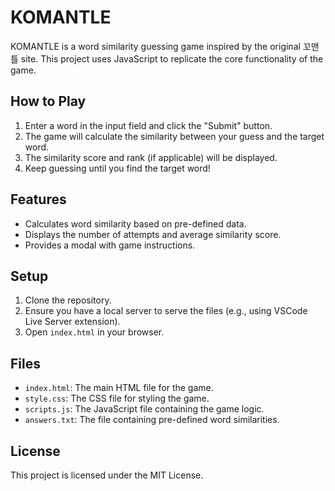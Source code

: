 # KOMANTLE

KOMANTLE is a word similarity guessing game inspired by the original 꼬맨틀 site. This project uses JavaScript to replicate the core functionality of the game.

## How to Play

1. Enter a word in the input field and click the "Submit" button.
2. The game will calculate the similarity between your guess and the target word.
3. The similarity score and rank (if applicable) will be displayed.
4. Keep guessing until you find the target word!

## Features

- Calculates word similarity based on pre-defined data.
- Displays the number of attempts and average similarity score.
- Provides a modal with game instructions.

## Setup

1. Clone the repository.
2. Ensure you have a local server to serve the files (e.g., using VSCode Live Server extension).
3. Open `index.html` in your browser.

## Files

- `index.html`: The main HTML file for the game.
- `style.css`: The CSS file for styling the game.
- `scripts.js`: The JavaScript file containing the game logic.
- `answers.txt`: The file containing pre-defined word similarities.

## License

This project is licensed under the MIT License.
